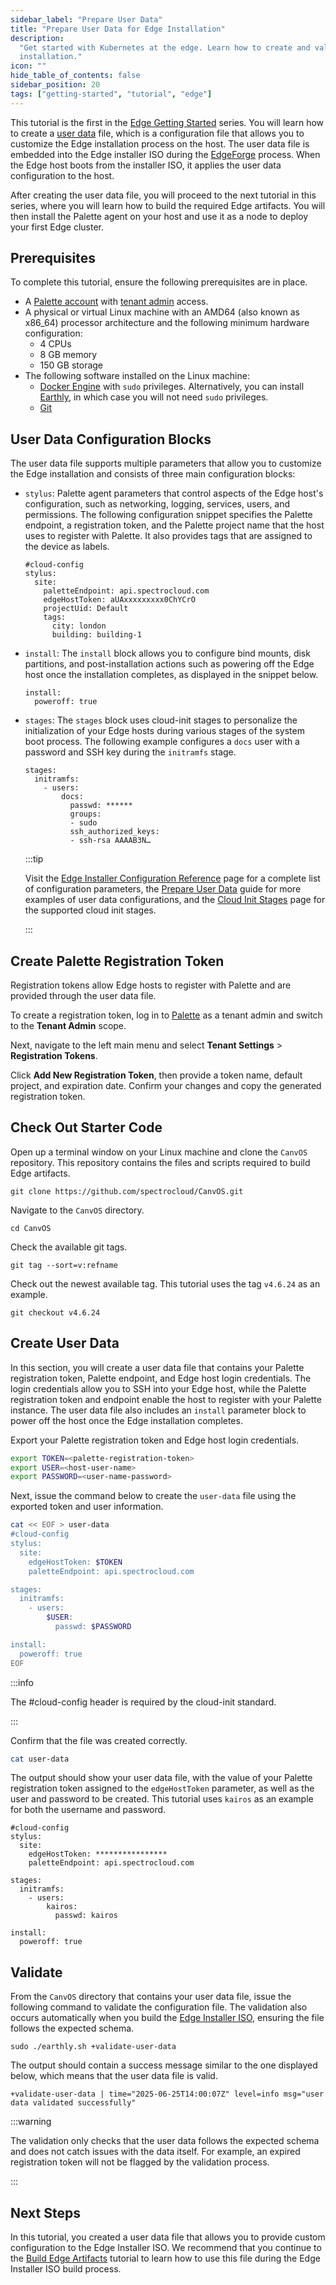 ```yaml
---
sidebar_label: "Prepare User Data"
title: "Prepare User Data for Edge Installation"
description:
  "Get started with Kubernetes at the edge. Learn how to create and validate a user data file to customize your Edge
  installation."
icon: ""
hide_table_of_contents: false
sidebar_position: 20
tags: ["getting-started", "tutorial", "edge"]
---
```


This tutorial is the first in the [Edge Getting Started](./introduction-edge.md) series. You will learn how to create a
[user data](../../../clusters/edge/edgeforge-workflow/prepare-user-data.md) file, which is a configuration file that
allows you to customize the Edge installation process on the host. The user data file is embedded into the Edge
installer ISO during the [EdgeForge](../../../clusters/edge/edgeforge-workflow/edgeforge-workflow.md) process. When the
Edge host boots from the installer ISO, it applies the user data configuration to the host.

After creating the user data file, you will proceed to the next tutorial in this series, where you will learn how to
build the required Edge artifacts. You will then install the Palette agent on your host and use it as a node to deploy
your first Edge cluster.

## Prerequisites

To complete this tutorial, ensure the following prerequisites are in place.

- A [Palette account](https://www.spectrocloud.com/get-started) with
  [tenant admin](../../../tenant-settings/tenant-settings.md) access.
- A physical or virtual Linux machine with an AMD64 (also known as x86_64) processor architecture and the following
  minimum hardware configuration:
  - 4 CPUs
  - 8 GB memory
  - 150 GB storage
- The following software installed on the Linux machine:
  - [Docker Engine](https://docs.docker.com/engine/install/) with `sudo` privileges. Alternatively, you can install
    [Earthly](https://earthly.dev/), in which case you will not need `sudo` privileges.
  - [Git](https://git-scm.com/book/en/v2/Getting-Started-Installing-Git)

## User Data Configuration Blocks

The user data file supports multiple parameters that allow you to customize the Edge installation and consists of three
main configuration blocks:

- `stylus`: Palette agent parameters that control aspects of the Edge host's configuration, such as networking, logging,
  services, users, and permissions. The following configuration snippet specifies the Palette endpoint, a registration
  token, and the Palette project name that the host uses to register with Palette. It also provides tags that are
  assigned to the device as labels.

  ```shell
  #cloud-config
  stylus:
    site:
      paletteEndpoint: api.spectrocloud.com
      edgeHostToken: aUAxxxxxxxxx0ChYCrO
      projectUid: Default
      tags:
        city: london
        building: building-1
  ```

- `install`: The `install` block allows you to configure bind mounts, disk partitions, and post-installation actions
  such as powering off the Edge host once the installation completes, as displayed in the snippet below.

  ```shell
  install:
    poweroff: true
  ```

- `stages`: The `stages` block uses cloud-init stages to personalize the initialization of your Edge hosts during
  various stages of the system boot process. The following example configures a `docs` user with a password and SSH key
  during the `initramfs` stage.

  ```shell
  stages:
    initramfs:
      - users:
          docs:
            passwd: ******
            groups:
            - sudo
            ssh_authorized_keys:
            - ssh-rsa AAAAB3N…
  ```

  :::tip

  Visit the [Edge Installer Configuration Reference](../../../clusters/edge/edge-configuration/installer-reference.md)
  page for a complete list of configuration parameters, the
  [Prepare User Data](../../../clusters/edge/edgeforge-workflow/prepare-user-data.md) guide for more examples of user
  data configurations, and the [Cloud Init Stages](../../../clusters/edge/edge-configuration/cloud-init.md) page for the
  supported cloud init stages.

  :::

## Create Palette Registration Token

Registration tokens allow Edge hosts to register with Palette and are provided through the user data file.

To create a registration token, log in to [Palette](https://console.spectrocloud.com/) as a tenant admin and switch to
the **Tenant Admin** scope.

Next, navigate to the left main menu and select **Tenant Settings** > **Registration Tokens**.

Click **Add New Registration Token**, then provide a token name, default project, and expiration date. Confirm your
changes and copy the generated registration token.

## Check Out Starter Code

Open up a terminal window on your Linux machine and clone the `CanvOS` repository. This repository contains the files
and scripts required to build Edge artifacts.

```shell
git clone https://github.com/spectrocloud/CanvOS.git
```

Navigate to the `CanvOS` directory.

```shell
cd CanvOS
```

Check the available git tags.

```shell
git tag --sort=v:refname
```

Check out the newest available tag. This tutorial uses the tag `v4.6.24` as an example.

```shell
git checkout v4.6.24
```

## Create User Data

In this section, you will create a user data file that contains your Palette registration token, Palette endpoint, and
Edge host login credentials. The login credentials allow you to SSH into your Edge host, while the Palette registration
token and endpoint enable the host to register with your Palette instance. The user data file also includes an `install`
parameter block to power off the host once the Edge installation completes.

Export your Palette registration token and Edge host login credentials.

```bash
export TOKEN=<palette-registration-token>
export USER=<host-user-name>
export PASSWORD=<user-name-password>
```

Next, issue the command below to create the `user-data` file using the exported token and user information.

```bash
cat << EOF > user-data
#cloud-config
stylus:
  site:
    edgeHostToken: $TOKEN
    paletteEndpoint: api.spectrocloud.com

stages:
  initramfs:
    - users:
        $USER:
          passwd: $PASSWORD

install:
  poweroff: true
EOF
```

:::info

The #cloud-config header is required by the cloud-init standard.

:::

Confirm that the file was created correctly.

```bash
cat user-data
```

The output should show your user data file, with the value of your Palette registration token assigned to the
`edgeHostToken` parameter, as well as the user and password to be created. This tutorial uses `kairos` as an example for
both the username and password.

```text hideClipboard
#cloud-config
stylus:
  site:
    edgeHostToken: ****************
    paletteEndpoint: api.spectrocloud.com

stages:
  initramfs:
    - users:
        kairos:
          passwd: kairos

install:
  poweroff: true
```

## Validate

From the `CanvOS` directory that contains your user data file, issue the following command to validate the configuration
file. The validation also occurs automatically when you build the
[Edge Installer ISO](../../../clusters/edge/edgeforge-workflow/edgeforge-workflow.md), ensuring the file follows the
expected schema.

```shell
sudo ./earthly.sh +validate-user-data
```

The output should contain a success message similar to the one displayed below, which means that the user data file is
valid.

```text hideClipboard
+validate-user-data | time="2025-06-25T14:00:07Z" level=info msg="user data validated successfully"
```

:::warning

The validation only checks that the user data follows the expected schema and does not catch issues with the data
itself. For example, an expired registration token will not be flagged by the validation process.

:::

## Next Steps

In this tutorial, you created a user data file that allows you to provide custom configuration to the Edge Installer
ISO. We recommend that you continue to the [Build Edge Artifacts](./build-edge-artifacts.md) tutorial to learn how to
use this file during the Edge Installer ISO build process.
